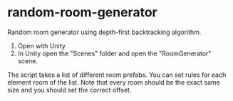 # random-room-generator
Random room generator using depth-first backtracking algorithm.

1. Open with Unity.
2. In Unity open the "Scenes" folder and open the "RoomGenerator" scene.

The script takes a list of different room prefabs. You can set rules for each element room of the list.
Note that every room should be the exact same size and you should set the correct offset.
